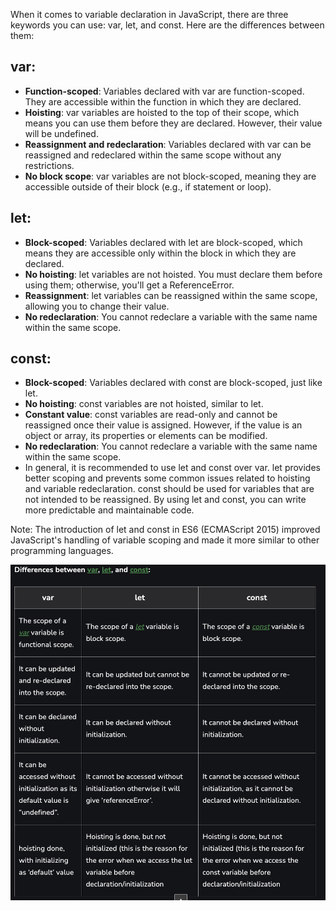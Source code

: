 
When it comes to variable declaration in JavaScript, there are three keywords you can use: var, let, and const. Here are the differences between them:

## var:

* **Function-scoped**: Variables declared with var are function-scoped. They are accessible within the function in which they are declared.
* **Hoisting**: var variables are hoisted to the top of their scope, which means you can use them before they are declared. However, their value will be undefined.
* **Reassignment and redeclaration**: Variables declared with var can be reassigned and redeclared within the same scope without any restrictions.
* **No block scope**: var variables are not block-scoped, meaning they are accessible outside of their block (e.g., if statement or loop).
## let:

* **Block-scoped**: Variables declared with let are block-scoped, which means they are accessible only within the block in which they are declared.
* **No hoisting**: let variables are not hoisted. You must declare them before using them; otherwise, you'll get a ReferenceError.
* **Reassignment**: let variables can be reassigned within the same scope, allowing you to change their value.
* **No redeclaration**: You cannot redeclare a variable with the same name within the same scope.
## const:

* **Block-scoped**: Variables declared with const are block-scoped, just like let.
* **No hoisting**: const variables are not hoisted, similar to let.
* **Constant value**: const variables are read-only and cannot be reassigned once their value is assigned. However, if the value is an object or array, its properties or elements can be modified.
* **No redeclaration**: You cannot redeclare a variable with the same name within the same scope.
* In general, it is recommended to use let and const over var. let provides better scoping and prevents some common issues related to hoisting and variable redeclaration. const should be used for variables that are not intended to be reassigned. By using let and const, you can write more predictable and maintainable code.

Note: The introduction of let and const in ES6 (ECMAScript 2015) improved JavaScript's handling of variable scoping and made it more similar to other programming languages.


<img src="../images/let_var_diff.png">
